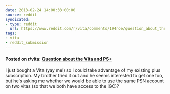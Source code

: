 ```yaml
---
date: 2013-02-24 14:00:33+00:00
source: reddit
syndicated:
- type: reddit
  url: https://www.reddit.com/r/vita/comments/194roe/question_about_the_vita_and_ps/
tags:
- vita
- reddit_submission
---
```


#### Posted on r/vita: [Question about the Vita and PS+](https://www.reddit.com/r/vita/comments/194roe/question_about_the_vita_and_ps/)

I just bought a Vita (yay me!) so I could take advantage of my existing plus subscription. My brother tried it out and he seems interested to get one too, but he's asking me whether we would be able to use the same PSN account on two vitas (so that we both have access to the IGC)?